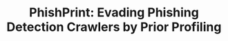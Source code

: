 ---
title: "PhishPrint: Evading Phishing Detection Crawlers by Prior Profiling"
collection: publications
permalink: /publication/2021-phishprint
year: 2021
conference: 'Virtual'
authors: ['Bhupendra Acharya', 'Phani Vadrevu']
location: '30th USENIX Security Symposium (USENIX SEC)'
accepted: '-'
submitted: '-'
paper_url: '/files/papers/phishprint.pdf'
---